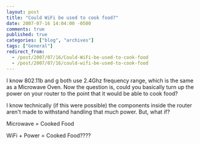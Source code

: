 ```yaml
---
layout: post
title: "Could WiFi be used to cook food?"
date: 2007-07-16 14:04:00 -0500
comments: true
published: true
categories: ["blog", "archives"]
tags: ["General"]
redirect_from: 
  - /post/2007/07/16/Could-WiFi-be-used-to-cook-food
  - /post/2007/07/16/could-wifi-be-used-to-cook-food
---
```

<!-- more -->
<P>I know 802.11b and g both use 2.4Ghz frequency range, which is the same as a Microwave Oven. Now the question is, could you basically turn up the power on your router to the point that it would be able to cook food?</P>
<P>I know technically (if this were possible) the components inside the router aren't made to withstand handling that much power. But, what if?</P>
<P>Microwave = Cooked Food</P>
<P>WiFi + Power =&nbsp;Cooked Food????</P>
